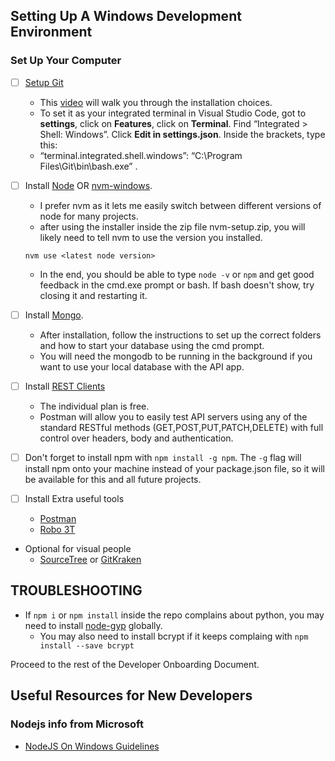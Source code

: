 ## Setting Up A Windows Development Environment


### Set Up Your Computer
- [ ] [Setup Git](gitforwindows.org)  
  * This [video](https://www.youtube.com/watch?v=2j7fD92g-gE) will walk you through the installation choices.  
  * To set it as your integrated terminal in Visual Studio Code, got to **settings**, click on **Features**, click on **Terminal**. Find “Integrated > Shell: Windows”. Click **Edit in settings.json**. Inside the brackets, type this:  
  * “terminal.integrated.shell.windows”: “C:\\Program Files\\Git\\bin\\bash.exe”    .
- [ ] Install [Node](nodejs.org) OR [nvm-windows](https://github.com/coreybutler/nvm-windows).
  * I prefer nvm as it lets me easily switch between different versions of node for many projects.
  * after using the installer inside the zip file nvm-setup.zip, you will likely need to tell nvm to use the version you installed.
  ```
  nvm use <latest node version>
  ```
  * In the end, you should be able to type ``` node -v ``` or ``` npm ``` and get good feedback in the cmd.exe prompt or bash. If bash doesn't show, try closing it and restarting it.
- [ ] Install [Mongo](https://docs.mongodb.com/manual/tutorial/install-mongodb-on-windows/).
  * After installation, follow the instructions to set up the correct folders and how to start your database using the cmd prompt.
  * You will need the mongodb to be running in the background if you want to use your local database with the API app.
- [ ] Install [REST Clients](https://www.getpostman.com/products)  
  * The individual plan is free.
  * Postman will allow you to easily test API servers using any of the standard RESTful methods (GET,POST,PUT,PATCH,DELETE) with full control over headers, body and authentication.

- [ ] Don't forget to install npm with `npm install -g npm`. The `-g` flag will install npm onto your machine instead of your package.json file, so it will be available for this and all future projects.

- [ ] Install Extra useful tools
  * [Postman](https://www.getpostman.com/downloads/)
  * [Robo 3T](https://robomongo.org/download)
- Optional for visual people
  * [SourceTree](https://www.sourcetreeapp.com/) or [GitKraken](https://www.gitkraken.com/download)

## TROUBLESHOOTING
- If ``` npm i ``` or ``` npm install ``` inside the repo complains about python, you may need to install [node-gyp](https://github.com/nodejs/node-gyp#on-windows) globally.
  - You may also need to install bcrypt if it keeps complaing with ``` npm install --save bcrypt ```

Proceed to the rest of the Developer Onboarding Document.

## Useful Resources for New Developers

### Nodejs info from Microsoft
  * [NodeJS On Windows Guidelines](https://github.com/Microsoft/nodejs-guidelines)